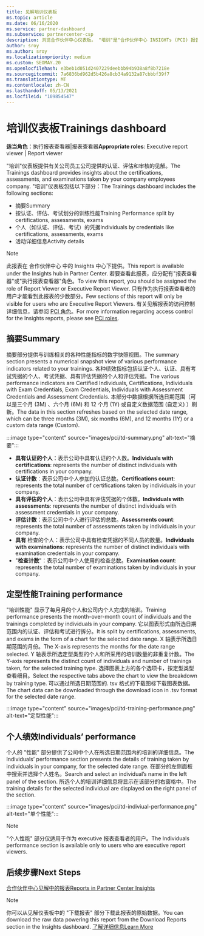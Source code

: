 ```yaml
---
title: 见解培训仪表板
ms.topic: article
ms.date: 06/16/2020
ms.service: partner-dashboard
ms.subservice: partnercenter-csp
description: 浏览合作伙伴中心仪表板。 "培训"是"合作伙伴中心 INSIGHTs (PCI) 报告之一。
author: sroy
ms.author: sroy
ms.localizationpriority: medium
ms.custom: SEOMAY.20
ms.openlocfilehash: e3beb1d051d2407229deebbb94b938a8f8b7218e
ms.sourcegitcommit: 7a6836bd962d5b426a8cb34a9132a87cbbbf39f7
ms.translationtype: MT
ms.contentlocale: zh-CN
ms.lasthandoff: 05/13/2021
ms.locfileid: "109854547"
---
```

# <a name="trainings-dashboard"></a><span data-ttu-id="e783a-104">培训仪表板</span><span class="sxs-lookup"><span data-stu-id="e783a-104">Trainings dashboard</span></span>

<span data-ttu-id="e783a-105">**适当角色**：执行报表查看器|报表查看器</span><span class="sxs-lookup"><span data-stu-id="e783a-105">**Appropriate roles**: Executive report viewer | Report viewer</span></span>

<span data-ttu-id="e783a-106">"培训"仪表板提供有关公司员工公司提供的认证、评估和审核的见解。</span><span class="sxs-lookup"><span data-stu-id="e783a-106">The Trainings dashboard provides insights about the certifications, assessments, and examinations taken by your company employees company.</span></span> <span data-ttu-id="e783a-107">"培训"仪表板包括以下部分：</span><span class="sxs-lookup"><span data-stu-id="e783a-107">The Trainings dashboard includes the following sections:</span></span>

- <span data-ttu-id="e783a-108">摘要</span><span class="sxs-lookup"><span data-stu-id="e783a-108">Summary</span></span>
- <span data-ttu-id="e783a-109">按认证、评估、考试划分的训练性能</span><span class="sxs-lookup"><span data-stu-id="e783a-109">Training Performance split by certifications, assessments, exams</span></span>
- <span data-ttu-id="e783a-110">个人（如认证、评估、考试）的凭据</span><span class="sxs-lookup"><span data-stu-id="e783a-110">Individuals by credentials like certifications, assessments, exams</span></span>
- <span data-ttu-id="e783a-111">活动详细信息</span><span class="sxs-lookup"><span data-stu-id="e783a-111">Activity details</span></span>

>[!NOTE] 
><span data-ttu-id="e783a-112">此报表在 合作伙伴中心 中的 Insights 中心下提供。</span><span class="sxs-lookup"><span data-stu-id="e783a-112">This report is available under the Insights hub in Partner Center.</span></span> <span data-ttu-id="e783a-113">若要查看此报表，应分配有"报表查看器"或"执行报表查看器"角色。</span><span class="sxs-lookup"><span data-stu-id="e783a-113">To view this report, you should be assigned the role of Report Viewer or Executive Report Viewer.</span></span> <span data-ttu-id="e783a-114">只有作为执行报表查看者的用户才能看到此报表的少数部分。</span><span class="sxs-lookup"><span data-stu-id="e783a-114">Few sections of this report will only be visible for users who are Executive Report Viewers.</span></span> <span data-ttu-id="e783a-115">有关见解报表的访问控制详细信息，请参阅 [PCI 角色](pci-roles.md)。</span><span class="sxs-lookup"><span data-stu-id="e783a-115">For more information regarding access control for the Insights reports, please see [PCI roles](pci-roles.md).</span></span>

## <a name="summary"></a><span data-ttu-id="e783a-116">摘要</span><span class="sxs-lookup"><span data-stu-id="e783a-116">Summary</span></span>

<span data-ttu-id="e783a-117">摘要部分提供与训练相关的各种性能指标的数字快照视图。</span><span class="sxs-lookup"><span data-stu-id="e783a-117">The summary section presents a numerical snapshot view of various performance indicators related to your trainings.</span></span> <span data-ttu-id="e783a-118">各种绩效指标包括认证个人、认证、具有考试凭据的个人、考试凭据、具有评估凭据的个人和评估凭据。</span><span class="sxs-lookup"><span data-stu-id="e783a-118">The various performance indicators are Certified Individuals, Certifications, Individuals with Exam Credentials, Exam Credentials, Individuals with Assessment Credentials and Assessment Credentials.</span></span> <span data-ttu-id="e783a-119">本部分中数据根据所选日期范围（可以是三个月 (3M) 、六个月 (6M) 和 12 个月 (1Y) 或自定义数据范围 (自定义) ）刷新。</span><span class="sxs-lookup"><span data-stu-id="e783a-119">The data in this section refreshes based on the selected date range, which can be three months (3M), six months (6M), and 12 months (1Y) or a custom data range (Custom).</span></span> 

:::image type="content" source="images/pci/td-summary.png" alt-text="摘要":::

- <span data-ttu-id="e783a-121">**具有认证的个人**：表示公司中具有认证的个人数。</span><span class="sxs-lookup"><span data-stu-id="e783a-121">**Individuals with certifications**: represents the number of distinct individuals with certifications in your company.</span></span>
- <span data-ttu-id="e783a-122">**认证计数**：表示公司中个人参加的认证总数。</span><span class="sxs-lookup"><span data-stu-id="e783a-122">**Certifications count**: represents the total number of certifications taken by individuals in your company.</span></span>
- <span data-ttu-id="e783a-123">**具有评估的个人**：表示公司中具有评估凭据的个体数。</span><span class="sxs-lookup"><span data-stu-id="e783a-123">**Individuals with assessments**: represents the number of distinct individuals with assessment credentials in your company.</span></span> 
- <span data-ttu-id="e783a-124">**评估计数**：表示公司中个人进行评估的总数。</span><span class="sxs-lookup"><span data-stu-id="e783a-124">**Assessments count**: represents the total number of assessments taken by individuals in your company.</span></span>
- <span data-ttu-id="e783a-125">**具有** 检查的个人：表示公司中具有检查凭据的不同人员的数量。</span><span class="sxs-lookup"><span data-stu-id="e783a-125">**Individuals with examinations**: represents the number of distinct individuals with examination credentials in your company.</span></span> 
- <span data-ttu-id="e783a-126">"**检查计数**"：表示公司中个人使用的检查总数。</span><span class="sxs-lookup"><span data-stu-id="e783a-126">**Examination count**: represents the total number of examinations taken by individuals in your company.</span></span>

## <a name="training-performance"></a><span data-ttu-id="e783a-127">定型性能</span><span class="sxs-lookup"><span data-stu-id="e783a-127">Training performance</span></span>

<span data-ttu-id="e783a-128">"培训性能" 显示了每月月的个人和公司内个人完成的培训。</span><span class="sxs-lookup"><span data-stu-id="e783a-128">Training performance presents the month-over-month count of individuals and the trainings completed by individuals in your company.</span></span> <span data-ttu-id="e783a-129">它以图表形式由所选日期范围内的认证、评估和考试进行拆分。</span><span class="sxs-lookup"><span data-stu-id="e783a-129">It is split by certifications, assessments, and exams in the form of a chart for the selected date range.</span></span> <span data-ttu-id="e783a-130">X 轴表示所选日期范围的月份。</span><span class="sxs-lookup"><span data-stu-id="e783a-130">The X-axis represents the months for the date range selected.</span></span> <span data-ttu-id="e783a-131">Y 轴表示所选定型类型的个人和所采用的培训数量的非重复计数。</span><span class="sxs-lookup"><span data-stu-id="e783a-131">The Y-axis represents the distinct count of individuals and number of trainings taken, for the selected training type.</span></span> <span data-ttu-id="e783a-132">选择图表上方的各个选项卡，按定型类型查看细目。</span><span class="sxs-lookup"><span data-stu-id="e783a-132">Select the respective tabs above the chart to view the breakdown by training type.</span></span> <span data-ttu-id="e783a-133">可以通过所选日期范围的. tsv 格式的下载图标下载图表数据。</span><span class="sxs-lookup"><span data-stu-id="e783a-133">The chart data can be downloaded through the download icon in .tsv format for the selected date range.</span></span>

:::image type="content" source="images/pci/td-training-performance.png" alt-text="定型性能":::

## <a name="individuals-performance"></a><span data-ttu-id="e783a-135">个人绩效</span><span class="sxs-lookup"><span data-stu-id="e783a-135">Individuals’ performance</span></span>

<span data-ttu-id="e783a-136">个人的 "性能" 部分提供了公司中个人在所选日期范围内的培训的详细信息。</span><span class="sxs-lookup"><span data-stu-id="e783a-136">The Individuals’ performance section presents the details of training taken by individuals in your company, for the selected date range.</span></span> <span data-ttu-id="e783a-137">在部分的左侧面板中搜索并选择个人姓名。</span><span class="sxs-lookup"><span data-stu-id="e783a-137">Search and select an individual’s name in the left panel of the section.</span></span> <span data-ttu-id="e783a-138">所选个人的培训详细信息将显示在该部分的右窗格中。</span><span class="sxs-lookup"><span data-stu-id="e783a-138">The training details for the selected individual are displayed on the right panel of the section.</span></span>

:::image type="content" source="images/pci/td-indiviual-performance.png" alt-text="单个性能":::

>[!NOTE] 
> <span data-ttu-id="e783a-140">"个人性能" 部分仅适用于作为 executive 报表查看者的用户。</span><span class="sxs-lookup"><span data-stu-id="e783a-140">The Individuals performance section is available only to users who are executive report viewers.</span></span> 

## <a name="next-steps"></a><span data-ttu-id="e783a-141">后续步骤</span><span class="sxs-lookup"><span data-stu-id="e783a-141">Next Steps</span></span>

[<span data-ttu-id="e783a-142">合作伙伴中心见解中的报表</span><span class="sxs-lookup"><span data-stu-id="e783a-142">Reports in Partner Center Insights</span></span>](partner-center-insights.md)

>[!NOTE] 
> <span data-ttu-id="e783a-143">你可以从见解仪表板中的 "下载报表" 部分下载此报表的原始数据。</span><span class="sxs-lookup"><span data-stu-id="e783a-143">You can download the raw data powering this report from the Download Reports section in the Insights dashboard.</span></span> [<span data-ttu-id="e783a-144">了解详细信息</span><span class="sxs-lookup"><span data-stu-id="e783a-144">Learn More</span></span>](pci-download-reports.md)